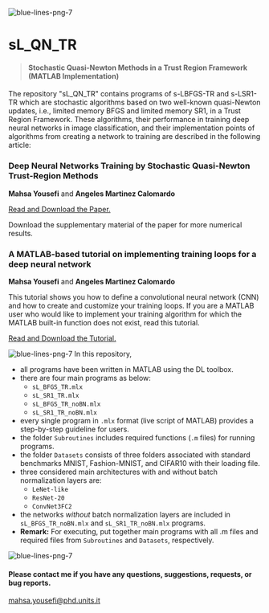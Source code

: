 ![blue-lines-png-7](https://user-images.githubusercontent.com/94915927/148304988-76a4f426-a045-402c-bebe-aec0dfccf02c.png)
# sL_QN_TR
> #### Stochastic Quasi-Newton Methods in a Trust Region Framework (MATLAB Implementation)


The repository "sL_QN_TR" contains programs of s-LBFGS-TR and s-LSR1-TR which are stochastic algorithms based on two well-known quasi-Newton updates, i.e., 
limited memory BFGS and limited memory SR1, in a Trust Region Framework. 
These algorithms, their performance in training deep neural networks in image classification, and their implementation points of algorithms from creating a network to training are described in the following article: 

### Deep Neural Networks Training by Stochastic Quasi-Newton Trust-Region Methods 
**Mahsa Yousefi** and **Angeles Martinez Calomardo** 


[Read and Download the Paper.](https://www.researchgate.net/publication/374848670_Deep_Neural_Networks_Training_by_Stochastic_Quasi-Newton_Trust-Region_Methods)

Download the supplementary material of the paper for more numerical results.


### A MATLAB-based tutorial on implementing training loops for a deep neural network
**Mahsa Yousefi** and **Angeles Martinez Calomardo** 

This tutorial shows you how to define a convolutional neural network (CNN) and how to create and customize your training loops. If you are a MATLAB user who would like to implement your training algorithm for which the MATLAB built-in function does not exist, read this tutorial. 

[Read and Download the Tutorial.](https://www.researchgate.net/publication/360689841_A_MATLAB-based_tutorial_on_implementing_custom_loops_for_training_a_deep_neural_network)

![blue-lines-png-7](https://user-images.githubusercontent.com/94915927/148304988-76a4f426-a045-402c-bebe-aec0dfccf02c.png)
In this repository,
* all programs have been written in MATLAB using the DL toolbox.
* there are four main programs as below:
  - ```sL_BFGS_TR.mlx```
  - ```sL_SR1_TR.mlx```
  - ```sL_BFGS_TR_noBN.mlx```
  - ```sL_SR1_TR_noBN.mlx```
* every single program in ```.mlx``` format (live script of MATLAB) provides a step-by-step guideline for users. 
* the folder `Subroutines` includes required functions (```.m``` files) for running programs.
* the folder `Datasets` consists of three folders associated with standard benchmarks MNIST, Fashion-MNIST, and CIFAR10 with their loading file.
* three considered main architectures with and without batch normalization layers are:
  - ```LeNet-like```
  - ```ResNet-20```
  - ```ConvNet3FC2```
* the networks *without* batch normalization layers are included in ```sL_BFGS_TR_noBN.mlx``` and ```sL_SR1_TR_noBN.mlx``` programs.   
* **Remark:** For executing, put together main programs  with all .m files and required files from `Subroutines` and `Datasets`, respectively.

![blue-lines-png-7](https://user-images.githubusercontent.com/94915927/148304988-76a4f426-a045-402c-bebe-aec0dfccf02c.png)
#### Please contact me if you have any questions, suggestions, requests, or bug reports.
mahsa.yousefi@phd.units.it
